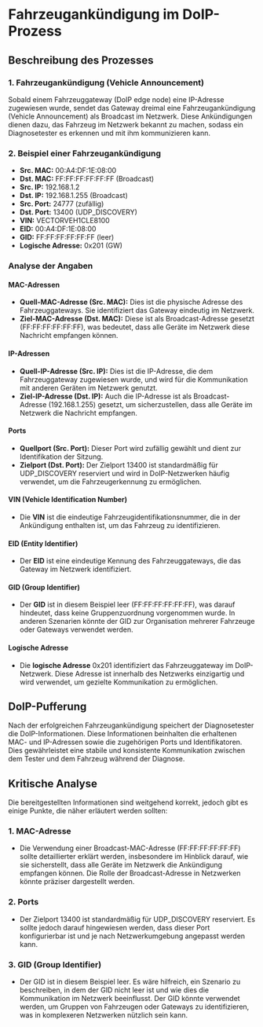 # Fahrzeugankündigung im DoIP-Prozess

## Beschreibung des Prozesses

### 1. Fahrzeugankündigung (Vehicle Announcement)

Sobald einem Fahrzeuggateway (DoIP edge node) eine IP-Adresse zugewiesen wurde, sendet das Gateway dreimal eine Fahrzeugankündigung (Vehicle Announcement) als Broadcast im Netzwerk. Diese Ankündigungen dienen dazu, das Fahrzeug im Netzwerk bekannt zu machen, sodass ein Diagnosetester es erkennen und mit ihm kommunizieren kann.

### 2. Beispiel einer Fahrzeugankündigung

- **Src. MAC:** 00:A4:DF:1E:08:00
- **Dst. MAC:** FF:FF:FF:FF:FF:FF (Broadcast)
- **Src. IP:** 192.168.1.2
- **Dst. IP:** 192.168.1.255 (Broadcast)
- **Src. Port:** 24777 (zufällig)
- **Dst. Port:** 13400 (UDP_DISCOVERY)
- **VIN:** VECTORVEH1CLE8100
- **EID:** 00:A4:DF:1E:08:00
- **GID:** FF:FF:FF:FF:FF:FF (leer)
- **Logische Adresse:** 0x201 (GW)

### Analyse der Angaben

#### MAC-Adressen
- **Quell-MAC-Adresse (Src. MAC):** Dies ist die physische Adresse des Fahrzeuggateways. Sie identifiziert das Gateway eindeutig im Netzwerk.
- **Ziel-MAC-Adresse (Dst. MAC):** Diese ist als Broadcast-Adresse gesetzt (FF:FF:FF:FF:FF:FF), was bedeutet, dass alle Geräte im Netzwerk diese Nachricht empfangen können.

#### IP-Adressen
- **Quell-IP-Adresse (Src. IP):** Dies ist die IP-Adresse, die dem Fahrzeuggateway zugewiesen wurde, und wird für die Kommunikation mit anderen Geräten im Netzwerk genutzt.
- **Ziel-IP-Adresse (Dst. IP):** Auch die IP-Adresse ist als Broadcast-Adresse (192.168.1.255) gesetzt, um sicherzustellen, dass alle Geräte im Netzwerk die Nachricht empfangen.

#### Ports
- **Quellport (Src. Port):** Dieser Port wird zufällig gewählt und dient zur Identifikation der Sitzung.
- **Zielport (Dst. Port):** Der Zielport 13400 ist standardmäßig für UDP_DISCOVERY reserviert und wird in DoIP-Netzwerken häufig verwendet, um die Fahrzeugerkennung zu ermöglichen.

#### VIN (Vehicle Identification Number)
- Die **VIN** ist die eindeutige Fahrzeugidentifikationsnummer, die in der Ankündigung enthalten ist, um das Fahrzeug zu identifizieren.

#### EID (Entity Identifier)
- Der **EID** ist eine eindeutige Kennung des Fahrzeuggateways, die das Gateway im Netzwerk identifiziert.

#### GID (Group Identifier)
- Der **GID** ist in diesem Beispiel leer (FF:FF:FF:FF:FF:FF), was darauf hindeutet, dass keine Gruppenzuordnung vorgenommen wurde. In anderen Szenarien könnte der GID zur Organisation mehrerer Fahrzeuge oder Gateways verwendet werden.

#### Logische Adresse
- Die **logische Adresse** 0x201 identifiziert das Fahrzeuggateway im DoIP-Netzwerk. Diese Adresse ist innerhalb des Netzwerks einzigartig und wird verwendet, um gezielte Kommunikation zu ermöglichen.

## DoIP-Pufferung

Nach der erfolgreichen Fahrzeugankündigung speichert der Diagnosetester die DoIP-Informationen. Diese Informationen beinhalten die erhaltenen MAC- und IP-Adressen sowie die zugehörigen Ports und Identifikatoren. Dies gewährleistet eine stabile und konsistente Kommunikation zwischen dem Tester und dem Fahrzeug während der Diagnose.

## Kritische Analyse

Die bereitgestellten Informationen sind weitgehend korrekt, jedoch gibt es einige Punkte, die näher erläutert werden sollten:

### 1. MAC-Adresse
- Die Verwendung einer Broadcast-MAC-Adresse (FF:FF:FF:FF:FF:FF) sollte detaillierter erklärt werden, insbesondere im Hinblick darauf, wie sie sicherstellt, dass alle Geräte im Netzwerk die Ankündigung empfangen können. Die Rolle der Broadcast-Adresse in Netzwerken könnte präziser dargestellt werden.

### 2. Ports
- Der Zielport 13400 ist standardmäßig für UDP_DISCOVERY reserviert. Es sollte jedoch darauf hingewiesen werden, dass dieser Port konfigurierbar ist und je nach Netzwerkumgebung angepasst werden kann.

### 3. GID (Group Identifier)
- Der GID ist in diesem Beispiel leer. Es wäre hilfreich, ein Szenario zu beschreiben, in dem der GID nicht leer ist und wie dies die Kommunikation im Netzwerk beeinflusst. Der GID könnte verwendet werden, um Gruppen von Fahrzeugen oder Gateways zu identifizieren, was in komplexeren Netzwerken nützlich sein kann.
